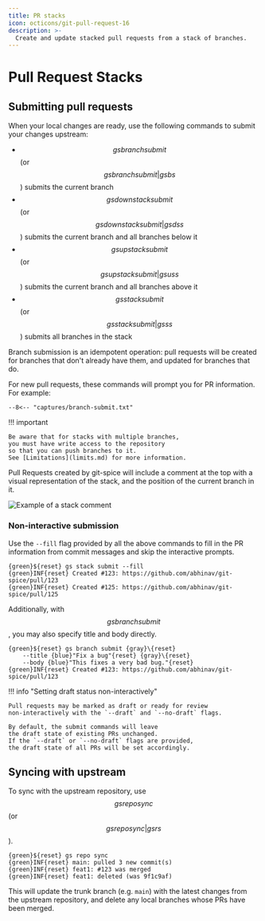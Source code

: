 ```yaml
---
title: PR stacks
icon: octicons/git-pull-request-16
description: >-
  Create and update stacked pull requests from a stack of branches.
---
```


# Pull Request Stacks

## Submitting pull requests

When your local changes are ready,
use the following commands to submit your changes upstream:

- $$gs branch submit$$ (or $$gs branch submit|gs bs$$)
  submits the current branch
- $$gs downstack submit$$ (or $$gs downstack submit|gs dss$$)
  submits the current branch and all branches below it
- $$gs upstack submit$$ (or $$gs upstack submit|gs uss$$)
  submits the current branch and all branches above it
- $$gs stack submit$$ (or $$gs stack submit|gs ss$$)
  submits all branches in the stack

Branch submission is an idempotent operation:
pull requests will be created for branches that don't already have them,
and updated for branches that do.

For new pull requests, these commands will prompt you for PR information.
For example:

```freeze language="ansi"
--8<-- "captures/branch-submit.txt"
```

!!! important

    Be aware that for stacks with multiple branches,
    you must have write access to the repository
    so that you can push branches to it.
    See [Limitations](limits.md) for more information.

Pull Requests created by git-spice will include a comment at the top
with a visual representation of the stack,
and the position of the current branch in it.

![Example of a stack comment](../img/stack-comment.png)

### Non-interactive submission

Use the `--fill` flag provided by all the above commands
to fill in the PR information from commit messages
and skip the interactive prompts.

```freeze language="terminal"
{green}${reset} gs stack submit --fill
{green}INF{reset} Created #123: https://github.com/abhinav/git-spice/pull/123
{green}INF{reset} Created #125: https://github.com/abhinav/git-spice/pull/125
```

Additionally, with $$gs branch submit$$,
you may also specify title and body directly.

```freeze language="terminal"
{green}${reset} gs branch submit {gray}\{reset}
    --title {blue}"Fix a bug"{reset} {gray}\{reset}
    --body {blue}"This fixes a very bad bug."{reset}
{green}INF{reset} Created #123: https://github.com/abhinav/git-spice/pull/123
```

!!! info "Setting draft status non-interactively"

    Pull requests may be marked as draft or ready for review
    non-interactively with the `--draft` and `--no-draft` flags.

    By default, the submit commands will leave
    the draft state of existing PRs unchanged.
    If the `--draft` or `--no-draft` flags are provided,
    the draft state of all PRs will be set accordingly.

## Syncing with upstream

To sync with the upstream repository,
use $$gs repo sync$$ (or $$gs repo sync|gs rs$$).

```freeze language="terminal" float="right"
{green}${reset} gs repo sync
{green}INF{reset} main: pulled 3 new commit(s)
{green}INF{reset} feat1: #123 was merged
{green}INF{reset} feat1: deleted (was 9f1c9af)
```

This will update the trunk branch (e.g. `main`)
with the latest changes from the upstream repository,
and delete any local branches whose PRs have been merged.
